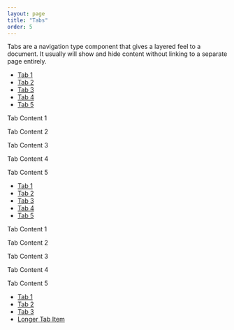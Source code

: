 ```yaml
---
layout: page
title: "Tabs"
order: 5
---
```


Tabs are a navigation type component that gives a layered feel to a document. It usually will show and hide content without linking to a separate page entirely.

<div class="tabs">
  <nav class="tabs-nav">
    <ul>
      <li><a href="#tab-panel-1">Tab 1</a></li>
      <li class="active"><a href="#tab-panel-2">Tab 2</a></li>
      <li><a href="#tab-panel-3">Tab 3</a></li>
      <li><a href="#tab-panel-4">Tab 4</a></li>
      <li><a href="#tab-panel-5">Tab 5</a></li>
    </ul>
  </nav>
  <div class="tabs-content">
    <section id="tab-panel-1" class="tab-panel"><p>Tab Content 1</p></section>
    <section id="tab-panel-2" class="tab-panel active"><p>Tab Content 2</p></section>
    <section id="tab-panel-3" class="tab-panel"><p>Tab Content 3</p></section>
    <section id="tab-panel-4" class="tab-panel"><p>Tab Content 4</p></section>
    <section id="tab-panel-5" class="tab-panel"><p>Tab Content 5</p></section>
  </div>
</div>

<nav class="tabs-nav" data-content="tabs-content-id">
  <ul>
    <li><a href="#tab-panel-6">Tab 1</a></li>
    <li class="active"><a href="#tab-panel-7">Tab 2</a></li>
    <li><a href="#tab-panel-8">Tab 3</a></li>
    <li><a href="#tab-panel-9">Tab 4</a></li>
    <li><a href="#tab-panel-10">Tab 5</a></li>
  </ul>
</nav>

<div id="tabs-content-id" class="tabs-content">
  <section id="tab-panel-6" class="tab-panel"><p>Tab Content 1</p></section>
  <section id="tab-panel-7" class="tab-panel active"><p>Tab Content 2</p></section>
  <section id="tab-panel-8" class="tab-panel"><p>Tab Content 3</p></section>
  <section id="tab-panel-9" class="tab-panel"><p>Tab Content 4</p></section>
  <section id="tab-panel-10" class="tab-panel"><p>Tab Content 5</p></section>
</div>

<nav class="tabs-nav">
  <ul>
    <li><a href="#tab-panel-6">Tab 1</a></li>
    <li class="active"><a href="#tab-panel-7">Tab 2</a></li>
    <li><a href="#tab-panel-8">Tab 3</a></li>
    <li><a href="#tab-panel-9">Longer Tab Item</a></li>
  </ul>
</nav>
